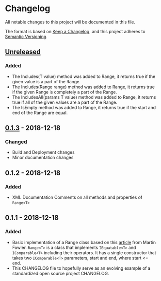 # Changelog
All notable changes to this project will be documented in this file.

The format is based on [Keep a Changelog](https://keepachangelog.com/en/1.0.0/),
and this project adheres to [Semantic Versioning](https://semver.org/spec/v2.0.0.html).

## [Unreleased]
### Added
- The Includes(T value) method was added to Range<T>, it returns true if the given value is a part of the Range.
- The Includes(Range<T> range) method was added to Range<T>, it returns true if the given Range is completely a part of the Range.
- The IncludesAll(params T value) method was added to Range<T>, it returns true if all of the given values are a part of the Range.
- The IsEmpty method was added to Range<T>, it returns true if the start and end of the Range are equal.

## [0.1.3] - 2018-12-18
### Changed
- Build and Deployment changes
- Minor documentation changes

## 0.1.2 - 2018-12-18
### Added
- XML Documentation Comments on all methods and properties of `Range<T>`

## 0.1.1 - 2018-12-18
### Added
- Basic implementation of a Range class based on this [article](https://martinfowler.com/eaaDev/Range.html) from Martin Fowler.
  `Range<T>` is a class that implements `IEquatable<T>` and `IComparable<T>` including their operators. It has a single constructor that takes
  two `IComparable<T>` parameters, start and end, where start <= end.
- This CHANGELOG file to hopefully serve as an evolving example of a
  standardized open source project CHANGELOG.

[Unreleased]: https://github.com/reynj/reynj/compare/0.1.3...HEAD
[0.1.3]: https://github.com/reynj/reynj/compare/0.1.2...0.1.3